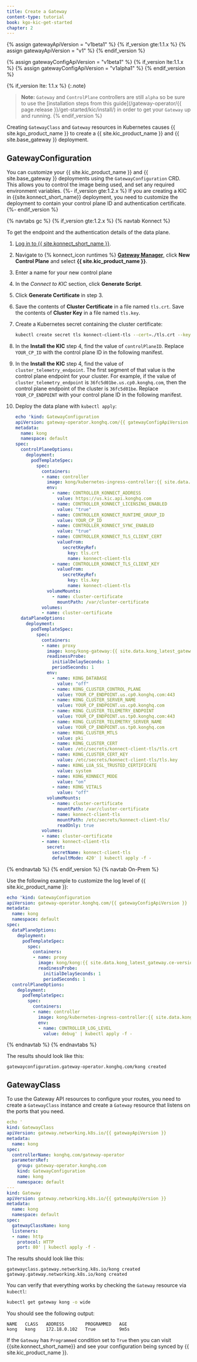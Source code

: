 ```yaml
---
title: Create a Gateway
content-type: tutorial
book: kgo-kic-get-started
chapter: 2
---
```


{% assign gatewayApiVersion = "v1beta1" %}
{% if_version gte:1.1.x %}
{% assign gatewayApiVersion = "v1" %}
{% endif_version %}

{% assign gatewayConfigApiVersion = "v1beta1" %}
{% if_version lte:1.1.x %}
{% assign gatewayConfigApiVersion = "v1alpha1" %}
{% endif_version %}

{% if_version lte: 1.1.x %}
{:.note}
> **Note:** `Gateway` and `ControlPlane` controllers are still `alpha` so be sure
> to use the [installation steps from this guide](/gateway-operator/{{ page.release }}/get-started/kic/install/)
> in order to get your `Gateway` up and running.
{% endif_version %}

Creating `GatewayClass` and `Gateway` resources in Kubernetes causes {{ site.kgo_product_name }} to create a {{ site.kic_product_name }} and {{ site.base_gateway }} deployment. 

## GatewayConfiguration

You can customize your {{ site.kic_product_name }} and {{ site.base_gateway }} deployments using the `GatewayConfiguration` CRD. This allows you to control the image being used, and set any required environment variables.
{%- if_version gte:1.2.x %}
If you are creating a KIC in {{site.konnect_short_name}} deployment, you need to customize the deployment to contain your control plane ID and authentication certificate.
{%- endif_version %}

{% navtabs gc %}
{% if_version gte:1.2.x %}
{% navtab Konnect %}

To get the endpoint and the authentication details of the data plane.
1. [Log in to {{ site.konnect_short_name }}](https://cloud.konghq.com/login).
1. Navigate to {% konnect_icon runtimes %} [**Gateway Manager**](https://cloud.konghq.com/us/gateway-manager), click **New Control Plane** and select **{{ site.kic_product_name }}**.
1. Enter a name for your new control plane 
1. In the _Connect to KIC_ section, click **Generate Script**.
1. Click **Generate Certificate** in step 3.
1. Save the contents of **Cluster Certificate** in a file named `tls.crt`. Save the contents of **Cluster Key** in a file named `tls.key`.
1. Create a Kubernetes secret containing the cluster certificate:

    ```bash
    kubectl create secret tls konnect-client-tls --cert=./tls.crt --key=./tls.key
    ```

1. In the **Install the KIC** step 4, find the value of `controlPlaneID`. Replace `YOUR_CP_ID` with the control plane ID in the following manifest.
1. In the **Install the KIC** step 4, find the value of `cluster_telemetry_endpoint`. The first segment of that value is the control plane endpoint for your cluster. For example, if the value of `cluster_telemetry_endpoint` is `36fc5d01be.us.cp0.konghq.com`, then the control plane endpoint of the cluster is `36fc5d01be`. Replace `YOUR_CP_ENDPOINT` with your control plane ID in the following manifest.
1. Deploy the data plane with `kubectl apply`:

    ```yaml
    echo 'kind: GatewayConfiguration
    apiVersion: gateway-operator.konghq.com/{{ gatewayConfigApiVersion }}
    metadata:
      name: kong
      namespace: default
    spec:
      controlPlaneOptions:
        deployment:
          podTemplateSpec:
            spec:
              containers:
              - name: controller
                image: kong/kubernetes-ingress-controller:{{ site.data.kong_latest_KIC.version }}
                env:
                  - name: CONTROLLER_KONNECT_ADDRESS
                    value: https://us.kic.api.konghq.com
                  - name: CONTROLLER_KONNECT_LICENSING_ENABLED
                    value: "true"
                  - name: CONTROLLER_KONNECT_RUNTIME_GROUP_ID
                    value: YOUR_CP_ID
                  - name: CONTROLLER_KONNECT_SYNC_ENABLED
                    value: "true"
                  - name: CONTROLLER_KONNECT_TLS_CLIENT_CERT
                    valueFrom:
                      secretKeyRef:
                        key: tls.crt
                        name: konnect-client-tls
                  - name: CONTROLLER_KONNECT_TLS_CLIENT_KEY
                    valueFrom:
                      secretKeyRef:
                        key: tls.key
                        name: konnect-client-tls
                volumeMounts:
                  - name: cluster-certificate
                    mountPath: /var/cluster-certificate
              volumes:
              - name: cluster-certificate
      dataPlaneOptions:
        deployment:
          podTemplateSpec:
            spec:
              containers:
              - name: proxy
                image: kong/kong-gateway:{{ site.data.kong_latest_gateway.ee-version }}
                readinessProbe:
                  initialDelaySeconds: 1
                  periodSeconds: 1
                env:
                  - name: KONG_DATABASE
                    value: "off"
                  - name: KONG_CLUSTER_CONTROL_PLANE
                    value: YOUR_CP_ENDPOINT.us.cp0.konghq.com:443
                  - name: KONG_CLUSTER_SERVER_NAME
                    value: YOUR_CP_ENDPOINT.us.cp0.konghq.com
                  - name: KONG_CLUSTER_TELEMETRY_ENDPOINT
                    value: YOUR_CP_ENDPOINT.us.tp0.konghq.com:443
                  - name: KONG_CLUSTER_TELEMETRY_SERVER_NAME
                    value: YOUR_CP_ENDPOINT.us.tp0.konghq.com
                  - name: KONG_CLUSTER_MTLS
                    value: pki
                  - name: KONG_CLUSTER_CERT
                    value: /etc/secrets/konnect-client-tls/tls.crt
                  - name: KONG_CLUSTER_CERT_KEY
                    value: /etc/secrets/konnect-client-tls/tls.key
                  - name: KONG_LUA_SSL_TRUSTED_CERTIFICATE
                    value: system
                  - name: KONG_KONNECT_MODE
                    value: "on"
                  - name: KONG_VITALS
                    value: "off"
                volumeMounts:
                  - name: cluster-certificate
                    mountPath: /var/cluster-certificate
                  - name: konnect-client-tls
                    mountPath: /etc/secrets/konnect-client-tls/
                    readOnly: true
              volumes:
              - name: cluster-certificate
              - name: konnect-client-tls
                secret:
                  secretName: konnect-client-tls
                  defaultMode: 420' | kubectl apply -f -
    ```

{% endnavtab %}
{% endif_version %}
{% navtab On-Prem %}

Use the following example to customize the log level of {{ site.kic_product_name }}:

```yaml
echo 'kind: GatewayConfiguration
apiVersion: gateway-operator.konghq.com/{{ gatewayConfigApiVersion }}
metadata:
  name: kong
  namespace: default
spec:
  dataPlaneOptions:
    deployment:
      podTemplateSpec:
        spec:
          containers:
          - name: proxy
            image: kong/kong:{{ site.data.kong_latest_gateway.ce-version }}
            readinessProbe:
              initialDelaySeconds: 1
              periodSeconds: 1
  controlPlaneOptions:
    deployment:
      podTemplateSpec:
        spec:
          containers:
          - name: controller
            image: kong/kubernetes-ingress-controller:{{ site.data.kong_latest_KIC.version }}
            env:
            - name: CONTROLLER_LOG_LEVEL
              value: debug' | kubectl apply -f -
```
{% endnavtab %}
{% endnavtabs %}

The results should look like this:

```text
gatewayconfiguration.gateway-operator.konghq.com/kong created
```

## GatewayClass

To use the Gateway API resources to configure your routes, you need to create a `GatewayClass` instance and create a `Gateway` resource that listens on the ports that you need.

```yaml
echo '
kind: GatewayClass
apiVersion: gateway.networking.k8s.io/{{ gatewayApiVersion }}
metadata:
  name: kong
spec:
  controllerName: konghq.com/gateway-operator
  parametersRef:
    group: gateway-operator.konghq.com
    kind: GatewayConfiguration
    name: kong
    namespace: default
---
kind: Gateway
apiVersion: gateway.networking.k8s.io/{{ gatewayApiVersion }}
metadata:
  name: kong
  namespace: default
spec:
  gatewayClassName: kong
  listeners:
  - name: http
    protocol: HTTP
    port: 80' | kubectl apply -f -
```

The results should look like this:

```text
gatewayclass.gateway.networking.k8s.io/kong created
gateway.gateway.networking.k8s.io/kong created
```

You can verify that everything works by checking the `Gateway` resource via `kubectl`:

```bash
kubectl get gateway kong -o wide
```

You should see the following output:

```
NAME   CLASS   ADDRESS        PROGRAMMED   AGE
kong   kong    172.18.0.102   True         9m5s
```

If the `Gateway` has `Programmed` condition set to `True` then you can visit {{site.konnect_short_name}} and see your configuration being synced by {{ site.kic_product_name }}.
